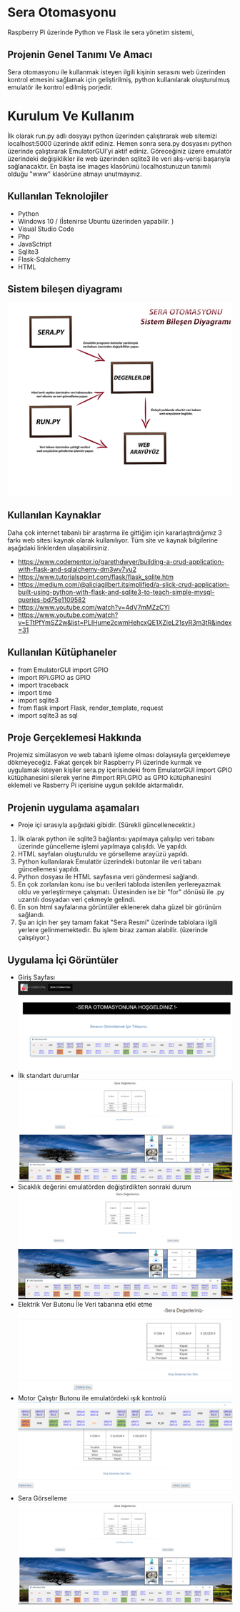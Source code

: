 # Sera Otomasyonu
Raspberry Pi üzerinde Python ve Flask ile sera yönetim sistemi,

## Projenin Genel Tanımı Ve Amacı
Sera otomasyonu ile kullanmak isteyen ilgili kişinin serasını web üzerinden kontrol etmesini sağlamak için geliştirilmiş, python kullanılarak oluşturulmuş emulatör ile kontrol edilmiş porjedir.

# Kurulum Ve Kullanım
İlk olarak run.py adlı dosyayı python üzerinden çalıştırarak web sitemizi localhost:5000 üzerinde aktif ediniz.
Hemen sonra sera.py dosyasını python üzerinde çalıştırarak EmulatorGUI'yi aktif ediniz. Göreceğiniz üzere emulatör üzerindeki değişiklikler ile web üzerinden sqlite3 ile veri alış-verişi başarıyla sağlanacaktır. En başta ise images klasörünü localhostunuzun tanımlı olduğu "www" klasörüne atmayı unutmayınız. 

## Kullanılan Teknolojiler
- Python
- Windows 10 / (İstenirse Ubuntu üzerinden yapabilir. )
- Visual Studio Code
- Php
- JavaSctript
- Sqlite3
- Flask-Sqlalchemy
- HTML

## Sistem bileşen diyagramı
![](images/Sistem-bileşen-diyagramı.png)

## Kullanılan Kaynaklar
Daha çok internet tabanlı bir araştırma ile gittiğim için kararlaştırdığımız 3 farkı web sitesi kaynak olarak kullanılıyor. Tüm site ve kaynak bilgilerine aşağıdaki linklerden ulaşabilirsiniz.
- https://www.codementor.io/garethdwyer/building-a-crud-application-with-flask-and-sqlalchemy-dm3wv7yu2
- https://www.tutorialspoint.com/flask/flask_sqlite.htm
- https://medium.com/@aliciagilbert.itsimplified/a-slick-crud-application-built-using-python-with-flask-and-sqlite3-to-teach-simple-mysql-queries-bd75e1109582
- https://www.youtube.com/watch?v=4dV7mMZzCYI
- https://www.youtube.com/watch?v=ETtPfYmSZ2w&list=PLIHume2cwmHehcxQE1XZieL21syR3m3tR&index=31
## Kullanılan Kütüphaneler
- from EmulatorGUI import GPIO
- import RPi.GPIO as GPIO
- import traceback
- import time
- import sqlite3
- from flask import Flask, render_template, request
- import sqlite3 as sql

## Proje Gerçeklemesi Hakkında
Projemiz simülasyon ve web tabanlı işleme olması dolayısıyla gerçeklemeye dökmeyeceğiz. Fakat gerçek bir Raspberry Pi üzerinde kurmak ve uygulamak isteyen kişiler sera.py içerisindeki from EmulatorGUI import GPIO kütüphanesini silerek yerine #import RPi.GPIO as GPIO kütüphanesini eklemeli ve Rasberry Pi içerisine uygun şekilde aktarmalıdır.

## Projenin uygulama aşamaları
- Proje içi sırasıyla aşığıdaki gibidir. (Sürekli güncellenecektir.)
1) İlk olarak python ile sqlite3 bağlantısı yapılmaya çalışılıp veri tabanı üzerinde güncelleme işlemi yapılmaya çalışıldı. Ve yapıldı.
2) HTML sayfaları oluşturuldu ve görselleme arayüzü yapıldı.
3) Python kullanılarak Emulatör üzerindeki butonlar ile veri tabanı güncellemesi yapıldı.
4) Python dosyası ile HTML sayfasına veri göndermesi sağlandı.
5) En çok zorlanılan konu ise bu verileri tabloda istenilen yerlereyazmak oldu ve yerleştirmeye çalışmatı. Üstesinden ise bir "for" dönüsü ile .py uzantılı dosyadan veri çekmeyle gelindi.
6) En son html sayfalarına görüntüler eklenerek daha güzel bir görünüm sağlandı.
7) Şu an için her şey tamam fakat "Sera Resmi" üzerinde tablolara ilgili yerlere gelinmemektedir. Bu işlem biraz zaman alabilir. (üzerinde çalışılıyor.)
## Uygulama İçi Görüntüler
- Giriş Sayfası
![](images/sera1.PNG)
- İlk standart durumlar
![](images/SERA2.PNG)
- Sıcaklık değerini emulatörden değiştirdikten sonraki durum
![](images/sera3.PNG)
- Elektrik Ver Butonu İle Veri tabanına etki etme
![](images/sera5.PNG)
- Motor Çalıştır Butonu ile emulatördeki ışık kontrolü
![](images/sera66.PNG)
- Sera Görselleme
![](images/SERA2.PNG)

